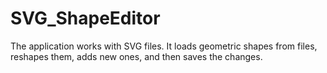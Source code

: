 # SVG_ShapeEditor

The application works with SVG files.
It loads geometric shapes from files, reshapes them, adds new ones, and then saves the changes.
